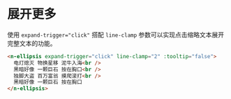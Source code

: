 # 展开更多

使用 `expand-trigger="click"` 搭配 `line-clamp` 参数可以实现点击缩略文本展开完整文本的功能。

```html
<n-ellipsis expand-trigger="click" line-clamp="2" :tooltip="false">
  电灯熄灭 物换星移 泥牛入海<br />
  黑暗好像 一颗巨石 按在胸口<br />
  独脚大盗 百万富翁 摸爬滚打<br />
  黑暗好像 一颗巨石 按在胸口
</n-ellipsis>
```
